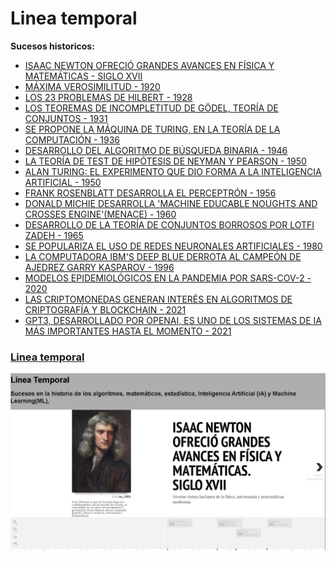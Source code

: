 # Linea temporal

<strong>Sucesos historicos:</strong>

- <a href="https://aeac.science/actividad/newton/">ISAAC NEWTON OFRECIÓ GRANDES AVANCES EN FÍSICA Y MATEMÁTICAS - SIGLO XVII</a>
- <a href="https://es.wikipedia.org/wiki/M%C3%A1xima_verosimilitud">MÁXIMA VEROSIMILITUD - 1920</a>
- <a href="http://matematicosoriano.blogspot.com/2018/04/los-23-problemas-de-hilbert.html">LOS 23 PROBLEMAS DE HILBERT - 1928</a>
- <a href="https://www.gaussianos.com/que-dice-exactamente-el-primer-teorema-de-incompletitud-de-godel/">LOS TEOREMAS DE INCOMPLETITUD DE GÖDEL, TEORÍA DE CONJUNTOS - 1931</a>
- <a href="https://www.gaussianos.com/que-dice-exactamente-el-primer-teorema-de-incompletitud-de-godel/">SE PROPONE LA MÁQUINA DE TURING, EN LA TEORÍA DE LA COMPUTACIÓN - 1936</a>
- <a href="https://academia-lab.com/enciclopedia/algoritmo-de-busqueda-binaria/">DESARROLLO DEL ALGORITMO DE BÚSQUEDA BINARIA - 1946</a>
- <a href="https://bookdown.org/aquintela/EBE/la-teoria-de-test-de-hipotesis-de-neyman-pearson.html">LA TEORÍA DE TEST DE HIPÓTESIS DE NEYMAN Y PEARSON - 1950</a>
- <a href="https://www.bbc.com/news/technology-18475646">ALAN TURING: EL EXPERIMENTO QUE DIO FORMA A LA INTELIGENCIA ARTIFICIAL - 1950</a>
- <a href="https://ciberseguridad.com/guias/nuevas-tecnologias/machine-learning/perceptron/">FRANK ROSENBLATT DESARROLLA EL PERCEPTRÓN - 1956</a>
- <a href="https://www.biografias.es/famosos/donald-michie.html">DONALD MICHIE DESARROLLA 'MACHINE EDUCABLE NOUGHTS AND CROSSES ENGINE'(MENACE) - 1960</a>
- <a href="https://www.elmundo.es/ciencia-y-salud/2017/09/08/59b15eae468aebf67d8b4593.html">DESARROLLO DE LA TEORÍA DE CONJUNTOS BORROSOS POR LOTFI ZADEH - 1965</a>
- <a href="https://www.ibm.com/mx-es/topics/neural-networks">SE POPULARIZA EL USO DE REDES NEURONALES ARTIFICIALES - 1980</a>
- <a href="https://www.lavanguardia.com/vida/junior-report/20210210/6234712/kasparov-deep-blue-maquina-vencio-hombre.html">LA COMPUTADORA IBM'S DEEP BLUE DERROTA AL CAMPEÓN DE AJEDREZ GARRY KASPAROV - 1996</a>
- <a href="http://www.scielo.edu.uy/scielo.php?script=sci_arttext&pid=S2393-67972020000200004">MODELOS EPIDEMIOLÓGICOS EN LA PANDEMIA POR SARS-COV-2 - 2020</a>
- <a href="https://www.bbva.com/es/pe/innovacion/criptomonedas-o-bitcoin-que-son-las-monedas-digitales/">LAS CRIPTOMONEDAS GENERAN INTERÉS EN ALGORITMOS DE CRIPTOGRAFÍA Y BLOCKCHAIN - 2021</a>
- <a href="https://yoel-gasca.github.io/Machine-Learning-Lesons/1-Introduccion/2-Historia-de-ML/TimeLine/">GPT3, DESARROLLADO POR OPENAI, ES UNO DE LOS SISTEMAS DE IA MÁS IMPORTANTES HASTA EL MOMENTO - 2021</a>

<h3><a href="https://yoel-gasca.github.io/Machine-Learning-Lesons/1-Introduccion/2-Historia-de-ML/Historia-ML/TimeLine">Linea temporal</a></h3>

![Alt text](../img/image.png)
